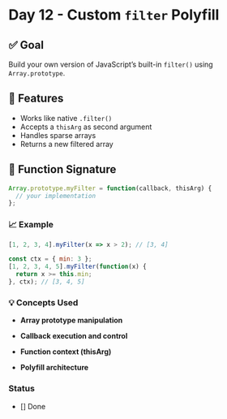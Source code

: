 # Day 12 - Custom `filter` Polyfill

## ✅ Goal
Build your own version of JavaScript’s built-in `filter()` using `Array.prototype`.

## 📌 Features
- Works like native `.filter()`
- Accepts a `thisArg` as second argument
- Handles sparse arrays
- Returns a new filtered array

## 🧠 Function Signature

```js
Array.prototype.myFilter = function(callback, thisArg) {
  // your implementation
};
```

### 📈 Example

```js
[1, 2, 3, 4].myFilter(x => x > 2); // [3, 4]

const ctx = { min: 3 };
[1, 2, 3, 4, 5].myFilter(function(x) {
  return x >= this.min;
}, ctx); // [3, 4, 5]
```

### 💡 Concepts Used

 - **Array prototype manipulation**

- **Callback execution and control**

- **Function context (thisArg)**

- **Polyfill architecture**

### Status

- [] Done